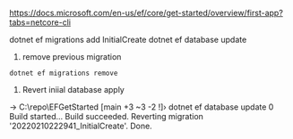 ﻿https://docs.microsoft.com/en-us/ef/core/get-started/overview/first-app?tabs=netcore-cli


dotnet ef migrations add InitialCreate
dotnet ef database update

1. remove previous migration

```cli
dotnet ef migrations remove
```

1. Revert iniial database apply

→ C:\repo\EFGetStarted [main +3 ~3 -2 !]› dotnet ef database update 0
Build started...
Build succeeded.
Reverting migration '20220210222941_InitialCreate'.
Done.